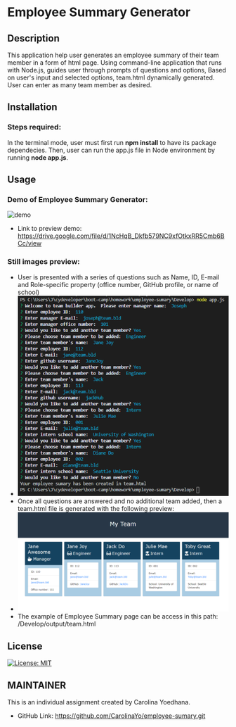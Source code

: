 # Employee Summary Generator

## Description 

This application help user generates an employee summary of their team member in a form of html page.   Using command-line application that runs with Node.js, guides user through prompts of questions and options, Based on user's input and selected options, team.html dynamically generated. User can enter as many team member as desired.

## Installation
### Steps required:
In the terminal mode, user must first run __npm install__ to have its package dependecies. Then, user can run the app.js file in Node environment by running __node app.js__.

## Usage 
### Demo of Employee Summary Generator:
![demo](Assets/demo.gif)
* Link to preview demo: https://drive.google.com/file/d/1NcHqB_Dkfb579NC9xfOtkxRR5Cmb6BCc/view

### Still images preview:
* User is presented with a series of questions such as Name, ID, E-mail and Role-specific property (office number, GitHub profile, or name of school)
* ![sample questions](Assets/sample-questions.PNG)
* Once all questions are answered and no additional team added, then a team.html file is generated with the following preview:
* ![team.html preview](Assets/team-page.PNG)
* The example of Employee Summary page can be access in this path: /Develop/output/team.html


## License
[![License: MIT](https://img.shields.io/badge/License-MIT-yellow.svg)](https://opensource.org/licenses/MIT) 

## MAINTAINER 
This is an individual assignment created by Carolina Yoedhana.
* GitHub Link: https://github.com/CarolinaYo/employee-sumary.git
